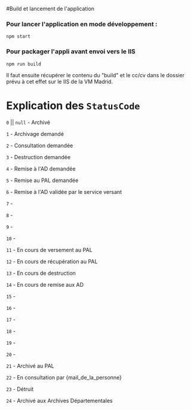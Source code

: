 #Build et lancement de l'application

### Pour lancer l'application en mode développement : 
    npm start

### Pour packager l'appli avant envoi vers le IIS 
    npm run build
    
Il faut ensuite récupérer le contenu du "build" et le cc/cv dans le dossier prévu à cet effet sur le IIS de la VM Madrid.

# Explication des `StatusCode`

`0` || `null` - Archivé

`1` - Archivage demandé

`2` - Consultation demandée

`3` - Destruction demandée

`4` - Remise à l'AD demandée

`5` - Remise au PAL demandée

`6` - Remise à l'AD validée par le service versant

`7` - 

`8` - 

`9` - 

`10` - 

`11` - En cours de versement au PAL

`12` - En cours de récupération au PAL

`13` - En cours de destruction

`14` - En cours de remise aux AD

`15` - 

`16` - 

`17` - 

`18` - 

`19` - 

`20` - 

`21` - Archivé au PAL

`22` - En consultation par {mail_de_la_personne}

`23` - Détruit

`24` - Archivé aux Archives Départementales




